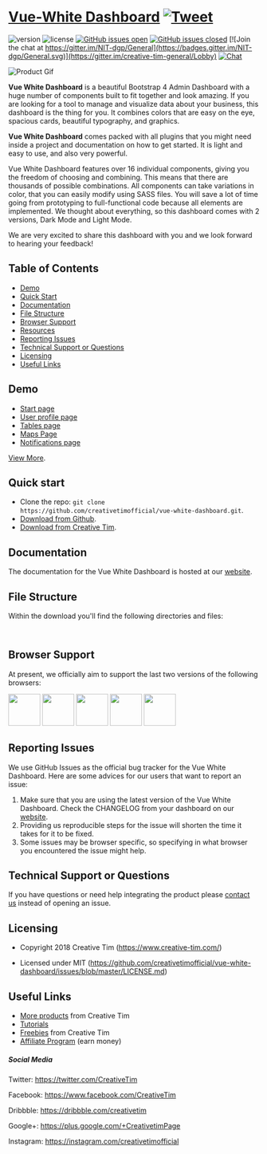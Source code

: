 # [Vue-White Dashboard](https://demos.creative-tim.com/vue-white-dashboard) [![Tweet](https://img.shields.io/twitter/url/http/shields.io.svg?style=social&logo=twitter)](https://twitter.com/intent/tweet?text=White%20Dashboard%20by%20Creative%20Tim&url=https%3A%2F%2Fdemos.creative-tim.com%2white-dashboard%2Fexamples%2Fdashboard.html&via=CreativeTim)


 ![version](https://img.shields.io/badge/version-1.0.0-blue.svg)  ![license](https://img.shields.io/badge/license-MIT-blue.svg) [![GitHub issues open](https://img.shields.io/github/issues/creativetimofficial/white-dashboard/issues.svg?maxAge=2592000)](https://github.com/creativetimofficial/vue-white-dashboard/issues/issues?q=is%3Aopen+is%3Aissue) [![GitHub issues closed](https://img.shields.io/github/issues-closed-raw/creativetimofficial/vue-white-dashboard/issues.svg?maxAge=2592000)](https://github.com/creativetimofficial/vue-white-dashboard/issues/issues?q=is%3Aissue+is%3Aclosed) [![Join the chat at https://gitter.im/NIT-dgp/General](https://badges.gitter.im/NIT-dgp/General.svg)](https://gitter.im/creative-tim-general/Lobby) [![Chat](https://img.shields.io/badge/chat-on%20discord-7289da.svg)](https://discord.gg/E4aHAQy)


![Product Gif](https://github.com/creativetimofficial/vue-white-dashboard/blob/live-demo/src/assets/demo/product-gif.gif?raw=true)

**Vue White Dashboard** is a beautiful Bootstrap 4 Admin Dashboard with a huge number of components built to fit together and look amazing. If you are looking for a tool to manage and visualize data about your business, this dashboard is the thing for you. It combines colors that are easy on the eye, spacious cards, beautiful typography, and graphics.

**Vue White Dashboard** comes packed with all plugins that you might need inside a project and documentation on how to get started. It is light and easy to use, and also very powerful.

Vue White Dashboard features over 16 individual components, giving you the freedom of choosing and combining. This means that there are thousands of possible combinations. All components can take variations in color, that you can easily modify using SASS files. You will save a lot of time going from prototyping to full-functional code because all elements are implemented.
We thought about everything, so this dashboard comes with 2 versions, Dark Mode and Light Mode.

We are very excited to share this dashboard with you and we look forward to hearing your feedback!


## Table of Contents


* [Demo](#demo)
* [Quick Start](#quick-start)
* [Documentation](#documentation)
* [File Structure](#file-structure)
* [Browser Support](#browser-support)
* [Resources](#resources)
* [Reporting Issues](#reporting-issues)
* [Technical Support or Questions](#technical-support-or-questions)
* [Licensing](#licensing)
* [Useful Links](#useful-links)


## Demo

- [Start page](https://demos.creative-tim.com/vue-white-dashboard)
- [User profile page](https://demos.creative-tim.com/vue-white-dashboard/#/profile)
- [Tables page ](https://demos.creative-tim.com/vue-white-dashboard/#/table-list)
- [Maps Page](https://demos.creative-tim.com/vue-white-dashboard/#/maps)
- [Notifications page](https://demos.creative-tim.com//vue-white-dashboard/#/notifications)

[View More](https://demos.creative-tim.com/vue-white-dashboard).


## Quick start

- Clone the repo: `git clone https://github.com/creativetimofficial/vue-white-dashboard.git`.
- [Download from Github](https://github.com/creativetimofficial/vue-white-dashboard/archive/master.zip).
- [Download from Creative Tim](https://www.creative-tim.com/product/vue-white-dashboard).


## Documentation
The documentation for the Vue White Dashboard is hosted at our [website](https://demos.creative-tim.com/vue-white-dashboard/documentation).


## File Structure
Within the download you'll find the following directories and files:

```


```


## Browser Support

At present, we officially aim to support the last two versions of the following browsers:

<img src="https://s3.amazonaws.com/creativetim_bucket/github/browser/chrome.png" width="64" height="64"> <img src="https://s3.amazonaws.com/creativetim_bucket/github/browser/firefox.png" width="64" height="64"> <img src="https://s3.amazonaws.com/creativetim_bucket/github/browser/edge.png" width="64" height="64"> <img src="https://s3.amazonaws.com/creativetim_bucket/github/browser/safari.png" width="64" height="64"> <img src="https://s3.amazonaws.com/creativetim_bucket/github/browser/opera.png" width="64" height="64">



## Reporting Issues

We use GitHub Issues as the official bug tracker for the Vue White Dashboard. Here are some advices for our users that want to report an issue:

1. Make sure that you are using the latest version of the Vue White Dashboard. Check the CHANGELOG from your dashboard on our [website](https://www.creative-tim.com/).
2. Providing us reproducible steps for the issue will shorten the time it takes for it to be fixed.
3. Some issues may be browser specific, so specifying in what browser you encountered the issue might help.


## Technical Support or Questions

If you have questions or need help integrating the product please [contact us](https://www.creative-tim.com/contact-us) instead of opening an issue.


## Licensing

- Copyright 2018 Creative Tim (https://www.creative-tim.com/)

- Licensed under MIT (https://github.com/creativetimofficial/vue-white-dashboard/issues/blob/master/LICENSE.md)



## Useful Links

- [More products](https://www.creative-tim.com/bootstrap-themes) from Creative Tim
- [Tutorials](https://www.youtube.com/channel/UCVyTG4sCw-rOvB9oHkzZD1w)
- [Freebies](https://www.creative-tim.com/bootstrap-themes/free) from Creative Tim
- [Affiliate Program](https://www.creative-tim.com/affiliates/new) (earn money)

##### Social Media

Twitter: <https://twitter.com/CreativeTim>

Facebook: <https://www.facebook.com/CreativeTim>

Dribbble: <https://dribbble.com/creativetim>

Google+: <https://plus.google.com/+CreativetimPage>

Instagram: <https://instagram.com/creativetimofficial>
